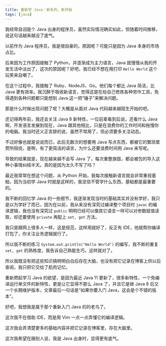 ```yaml
---
title: 重新学 Java：新系列、新开始
tags: [java]
---
```


我经常自诩是个 Java 出身的程序员，虽然实际情况确实如此，但随着时间推移，说这句话越来越没了底气。
<!-- more --><!-- toc -->
以前作为 Java 程序员，我是很自豪的，原因呢？可能只是因为 Java 本身的市场占比。

后来因为工作原因接触了 Python，并逐渐成为主力语言，Java 就慢慢从我的开发生活中淡出了，这次的原因呢？好吧，我已经不想在用打印 `Hello World` 这个玩笑来自嘲了。

在这个过程中，我接触了 Ruby、NodeJS、Go。他们每个都比 Java 简洁，比 Java 更有效率。我沉醉于吸收新语言，觉得这是在给自己修炼各种劳作工具，免得遇到各种问题都只能想到 Java 这一把“锤子”来解决问题。

那是什么时候出现问题了呢？大概是从面对 Java 代码越来越陌生开始的吧。

还记得两年前，我还会关注 Java 8 新特性，一位前辈看到后说，还看什么 Java 啊，开发语言发展到现在，Java 跟其他相比，只是在浪费你的工作时间和拖慢你的电脑。我当时还义正言辞的说，虽然不常用了，但必须要多关注动态。

不过好像也就是说说而已，此后无数次的想要用 Java 写点东西，都被它的繁琐累赘所阻挠，是啊，有了更简洁的语言，为什么还要浪费时间用 Java 来写呢。

导致的结果就是，现在越来越不会写 Java 了，每次重整旗鼓，都会被包的导入这种小事情纠结半天。真的是因为太久不写了吗？

最近我常常在想这个问题，从 Python 开始，我每次接触新语言就会非常重视基础，因为当初学 Java 时就是这样的，我坚信不管学什么东西，基础都是最重要的。

我不断的回忆学 Java 的一些细节，我逐渐发现当时的基础其实并没有学好，我只是以为学好了而已，因为在以前，我从来没有深究过编译整个项目时 `javac` 的编译逻辑，我也没有深究过 `public` 明明已经可以像其它语言一样可以对参数赋值读取，却还要使用 `private` 再配上 `set, get` 方法。

我只是跟网上很多人一样，这是规范，这样用就好了，反正有 IDE，他就帮你编译打包了，你关注业务逻辑就行了。

所以我不断的练习 `System.out.println("Hello World")` 的编写，我不断的重复 `set, get` 的熟练度，我告诉自己熟能生巧，这样就对了。

所以我既没有把这些知识搞明明白白后存在大脑，也没有把它记录在博客上供以后查阅，我只把它交给了肌肉记忆。

重新燃起学习 Java 的欲望，是因为最近 Java 11 更新了，很多新特性，一个免编译运行单文件的新特性，更是让它显得不那么 Java 了，并且它是继 Java 8 后又一个长期维护版本，文章最后一句话是“如果你要入门 Java，这会是个不错的版本”。

好吧，我想我是属于那个重新入门 Java 的的老鸟了。

这次我不在借助 IDE，而是用 Vim 一点一点弄懂它的编译逻辑。

这次我会弄清楚更多的基础内容并把它记录在博客里，存在大脑里。

这次我希望在跟别人说，我是 Java 出身时，显得更有底气。


